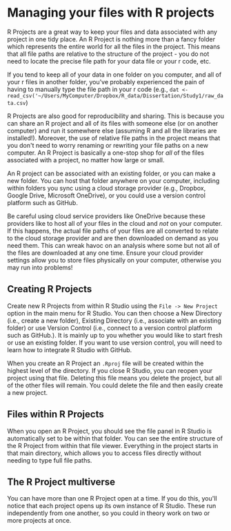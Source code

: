 # Managing your files with R projects
R Projects are a great way to keep your files and data associated with any project in one tidy place. An R Project is nothing more than a fancy folder which represents the entire world for all the files in the project. This means that all file paths are relative to the structure of the project - you do not need to locate the precise file path for your data file or your r code, etc. 

If you tend to keep all of your data in one folder on you computer, and all of your r files in another folder, you've probably experienced the pain of having to manually type the file path in your r code 
    (e.g., `dat <- read_csv('~/Users/MyComputer/Dropbox/R_data/Dissertation/Study1/raw_data.csv`)

R Projects are also good for reproducibility and sharing. This is because you can share an R project and all of its files with someone else (or on another computer) and run it somewhere else (assuming R and all the libraries are installed!). Moreover, the use of relative file paths in the project means that you don't need to worry renaming or rewriting your file paths on a new computer. An R Project is basically a one-stop shop for *all* of the files associated with a project, no matter how large or small.

An R project can be associated with an existing folder, or you can make a new folder. You can host that folder anywhere on your computer, including within folders you sync using a cloud storage provider (e.g., Dropbox, Google Drive, Microsoft OneDrive), or you could use a version control platform such as GitHub. 

Be careful using cloud service providers like OneDrive because these providers like to host all of your files in the cloud and *not* on your computer. If this happens, the actual file paths of your files are all converted to relate to the cloud storage provider and are then downloaded on demand as you need them. This can wreak havoc on an analysis where some but not all of the files are downloaded at any one time. Ensure your cloud provider settings allow you to store files physically on your computer, otherwise you may run into problems!


## Creating R Projects
Create new R Projects from within R Studio using the `File -> New Project` option in the main menu for R Studio. You can then choose a New Directory (i.e., create a new folder), Existing Directory (i.e., associate with an existing folder) or use Version Control (i.e., connect to a version control platform such as GitHub.). It is mainly up to you whether you would like to start fresh or use an existing folder. If you want to use version control, you will need to learn how to integrate R Studio with GitHub. 

When you create an R Project an `.Rproj` file will be created within the highest level of the directory. If you close R Studio, you can reopen your project using that file. Deleting this file means you delete the project, but all of the other files will remain. You could delete the file and then easily create a new project. 

## Files within R Projects

When you open an R Project, you should see the file panel in R Studio is automatically set to be within that folder. You can see the entire structure of the R Project from within that file viewer. Everything in the project starts in that main directory, which allows you to access files directly without needing to type full file paths. 

## The R Project multiverse
You can have more than one R Project open at a time. If you do this, you'll notice that each project opens up its own instance of R Studio. These run independently from one another, so you could in theory work on two or more projects at once.